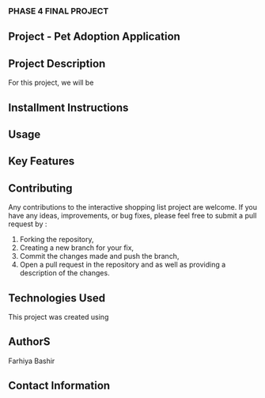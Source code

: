 ### PHASE 4 FINAL PROJECT

 ## Project - Pet Adoption Application

 ## Project Description

For this project, we will be 


 ## Installment Instructions



 ## Usage 





## Key Features




 ## Contributing 

Any contributions to the interactive shopping list project are welcome.
If you have any ideas, improvements, or bug fixes, please feel free to submit a pull request by :
1. Forking the repository, 
2. Creating a new branch for your fix,
3. Commit the changes made and push the branch,
4. Open a pull request in the repository and as well as providing a description of the changes.

 ## Technologies Used

This project was created using 


 ## AuthorS 
 
 Farhiya Bashir

 ## Contact Information 
 
 
